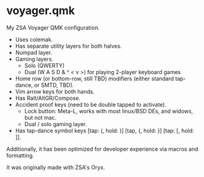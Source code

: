 # voyager.qmk
My ZSA Voyager QMK configuration.

- Uses colemak.
- Has separate utility layers for both halves.
- Numpad layer.
- Gaming layers.
    - Solo (QWERTY)
    - Dual (W A S D & ^ < v >) for playing 2-player keyboard games
- Home row (or bottom-row, still TBD) modifiers (either standard tap-dance, or SMTD, TBD).
- Vim arrow keys for both hands.
- Has Ralt/AltGR/Compose.
- Accident proof keys (need to be double tapped to activate).
    - Lock button: Meta-L, works with most linux/BSD DEs, and widows, but not mac.
    - Dual / solo gaming layer.
- Has tap-dance symbol keys [tap: (, hold: )] [tap, {, hold: }] [tap: [, hold: ]].

Additionally, it has been optimized for developer experience via macros and formatting.

It was originally made with ZSA's Oryx.